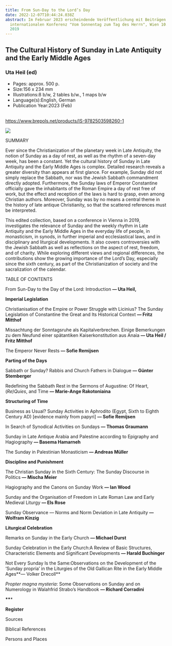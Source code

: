 ```yaml
---
title: From Sun-Day to the Lord’s Day
date: 2022-12-07T10:44:24.038Z
abstract: Im Februar 2023 erscheindende Veröffentlichung mit Beiträgen der
  internationalen Konferenz "Vom Sonnentag zum Tag des Herrn", Wien 10.–12. 10.
  2019
---
```

## The Cultural History of Sunday in Late Antiquity and the Early Middle Ages

### Uta Heil (ed)

* Pages: approx. 500 p.
* Size:156 x 234 mm
* Illustrations:8 b/w, 2 tables b/w., 1 maps b/w
* Language(s):English, German
* Publication Year:2023 (Feb)

\
<https://www.brepols.net/products/IS-9782503598260-1>



![](https://www.brepols.net/files/product/IS-9782503598260-1/cover_1_m.jpg?637780429213423229?1)

SUMMARY

Ever since the Christianization of the planetary week in Late Antiquity, the notion of Sunday as a day of rest, as well as the rhythm of a seven-day week, has been a constant. Yet the cultural history of Sunday in Late Antiquity and the Early Middle Ages is complex. Detailed research reveals a greater diversity than appears at first glance. For example, Sunday did not simply replace the Sabbath, nor was the Jewish Sabbath commandment directly adopted. Furthermore, the Sunday laws of Emperor Constantine officially gave the inhabitants of the Roman Empire a day of rest free of work, but the effect and reception of the laws is hard to grasp, even among Christian authors. Moreover, Sunday was by no means a central theme in the history of late antique Christianity, so that the scattered references must be interpreted.

This edited collection, based on a conference in Vienna in 2019, investigates the relevance of Sunday and the weekly rhythm in Late Antiquity and the Early Middle Ages in the everyday life of people, in monasticism, in synods, in further imperial and ecclesiastical laws, and in disciplinary and liturgical developments. It also covers controversies with the Jewish Sabbath as well as reflections on the aspect of rest, freedom, and of charity. While exploring different views and regional differences, the contributions show the growing importance of the Lord’s Day, especially since the sixth century, as part of the Christianization of society and the sacralization of the calendar.



TABLE OF CONTENTS

From Sun-Day to the Day of the Lord: Introduction **— Uta Heil,**



**Imperial Legislation**

Christianisation of the Empire or Power Struggle with Licinius? The Sunday Legislation of Constantine the Great and Its Historical Context **— Fritz Mitthof**

Missachtung der Sonntagsruhe als Kapitalverbrechen. Einige Bemerkungen zu dem Neufund einer spätantiken Kaiserkonstitution aus Anaia **— Uta Heil / Fritz Mitthof**

The Emperor Never Rests **— Sofie Remijsen**

**Parting of the Days**

Sabbath or Sunday? Rabbis and Church Fathers in Dialogue **— Günter Stemberger**

Redefining the Sabbath Rest in the Sermons of Augustine: Of Heart, (*Re)Quies*, and Time **— Marie-Ange Rakotoniaina**

**Structuring of Time**

Business as Usual? Sunday Activities in Aphrodito (Egypt, Sixth to Eighth Century AD) \[evidence mainly from papyri] **— Sofie Remijsen**

In Search of Synodical Activities on Sundays **— Thomas Graumann**

Sunday in Late Antique Arabia and Palestine according to Epigraphy and Hagiography **— Basema Hamarneh**

The Sunday in Palestinian Monasticism **— Andreas Müller**



**Discipline and Punishment**

The Christian Sunday in the Sixth Century: The Sunday Discourse in Politics **— Mischa Meier**

Hagiography and the Canons on Sunday Work **— Ian Wood**

Sunday and the Organisation of Freedom in Late Roman Law and Early Medieval Liturgy **— Els Rose**

Sunday Observance — Norms and Norm Deviation in Late Antiquity **— Wolfram Kinzig**



**Liturgical Celebration**

Remarks on Sunday in the Early Church **— Michael Durst**

Sunday Celebration in the Early Church:A Review of Basic Structures, Characteristic Elements and Significant Developments **— Harald Buchinger**

Not Every Sunday Is the Same:Observations on the Development of the ‘Sunday propria’ in the Liturgies of the Old Gallican Rite in the Early Middle Ages**— Volker Drecoll**

*Propter magna mysteria*: Some Observations on Sunday and on Numerology in Walahfrid Strabo’s Handbook **— Richard Corradini**

**\*\****

**R﻿egister**

S﻿ources

B﻿iblical References

P﻿ersons and Places